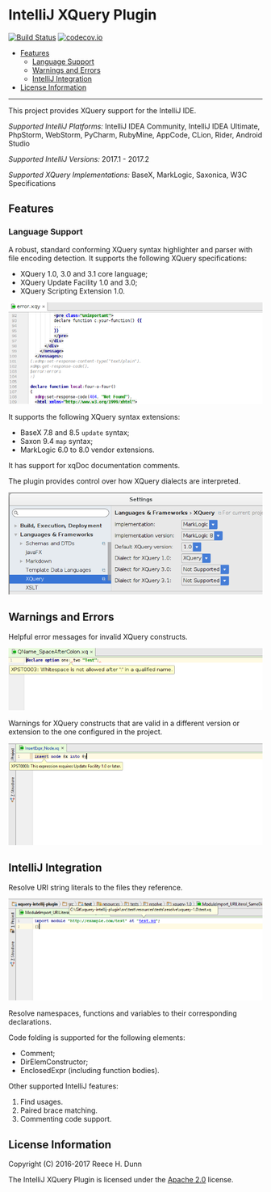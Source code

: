 # IntelliJ XQuery Plugin

[![Build Status](https://travis-ci.org/rhdunn/xquery-intellij-plugin.svg)](https://travis-ci.org/rhdunn/xquery-intellij-plugin)
[![codecov.io](https://codecov.io/github/rhdunn/xquery-intellij-plugin/coverage.svg)](https://codecov.io/github/rhdunn/xquery-intellij-plugin)

- [Features](#features)
  - [Language Support](#language-support)
  - [Warnings and Errors](#warnings-and-errors)
  - [IntelliJ Integration](#intellij-integration)
- [License Information](#license-information)

----------

This project provides XQuery support for the IntelliJ IDE.

_Supported IntelliJ Platforms:_ IntelliJ IDEA Community, IntelliJ IDEA Ultimate,
PhpStorm, WebStorm, PyCharm, RubyMine, AppCode, CLion, Rider, Android Studio

_Supported IntelliJ Versions:_ 2017.1 - 2017.2

_Supported XQuery Implementations:_ BaseX, MarkLogic, Saxonica, W3C Specifications

## Features

### Language Support

A robust, standard conforming XQuery syntax highlighter and parser with file encoding
detection. It supports the following XQuery specifications:

*  XQuery 1.0, 3.0 and 3.1 core language;
*  XQuery Update Facility 1.0 and 3.0;
*  XQuery Scripting Extension 1.0.

![Syntax Highlighting](images/syntax-highlighting.png)

It supports the following XQuery syntax extensions:

*  BaseX 7.8 and 8.5 `update` syntax;
*  Saxon 9.4 `map` syntax;
*  MarkLogic 6.0 to 8.0 vendor extensions.

It has support for xqDoc documentation comments.

The plugin provides control over how XQuery dialects are interpreted.

![XQuery Settings](images/xquery-settings.png)

## Warnings and Errors

Helpful error messages for invalid XQuery constructs.

![Error Messages](images/error-messages.png)

Warnings for XQuery constructs that are valid in a different version or extension
to the one configured in the project.

![Require Different Version](images/require-different-version.png)

## IntelliJ Integration

Resolve URI string literals to the files they reference.

![Resolve URI Literals](images/resolve-uriliteral.png)

Resolve namespaces, functions and variables to their corresponding declarations.

Code folding is supported for the following elements:

*  Comment;
*  DirElemConstructor;
*  EnclosedExpr (including function bodies).

Other supported IntelliJ features:

1.  Find usages.
2.  Paired brace matching.
3.  Commenting code support.

## License Information

Copyright (C) 2016-2017 Reece H. Dunn

The IntelliJ XQuery Plugin is licensed under the [Apache 2.0](LICENSE)
license.
